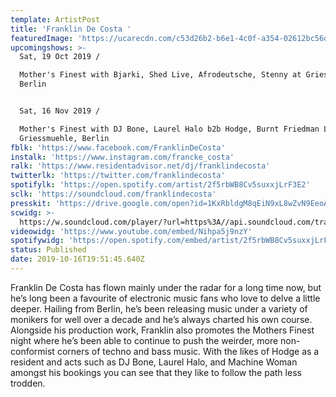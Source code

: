 ```yaml
---
template: ArtistPost
title: 'Franklin De Costa '
featuredImage: 'https://ucarecdn.com/c53d26b2-b6e1-4c0f-a354-02612bc56da3/'
upcomingshows: >-
  Sat, 19 Oct 2019 /

  Mother's Finest with Bjarki, Shed Live, Afrodeutsche, Stenny at Griessmuehle,
  Berlin 


  Sat, 16 Nov 2019 /

  Mother's Finest with DJ Bone, Laurel Halo b2b Hodge, Burnt Friedman Live at
  Griessmuehle, Berlin
fblk: 'https://www.facebook.com/FranklinDeCosta'
instalk: 'https://www.instagram.com/francke_costa'
ralk: 'https://www.residentadvisor.net/dj/franklindecosta'
twitterlk: 'https://twitter.com/franklindecosta'
spotifylk: 'https://open.spotify.com/artist/2f5rbWB8Cv5suxxjLrF3E2'
sclk: 'https://soundcloud.com/franklindecosta'
presskit: 'https://drive.google.com/open?id=1KxRbldgM8qEiN9xL8wZvN9EeoA1JaPe8'
scwidg: >-
  https://w.soundcloud.com/player/?url=https%3A//api.soundcloud.com/tracks/348827465&color=%23ff5500&auto_play=false&hide_related=false&show_comments=true&show_user=true&show_reposts=false&show_teaser=true&visual=true
videowidg: 'https://www.youtube.com/embed/Nihpa5j9nzY'
spotifywidg: 'https://open.spotify.com/embed/artist/2f5rbWB8Cv5suxxjLrF3E2'
status: Published
date: 2019-10-16T19:51:45.640Z
---
```

Franklin De Costa has flown mainly under the radar for a long time now, but he’s long been a favourite of electronic music fans who love to delve a little deeper. Hailing from Berlin, he’s been releasing music under a variety of monikers for well over a decade and he’s always charted his own course. Alongside his production work, Franklin also promotes the Mothers Finest night where he’s been able to continue to push the weirder, more non-conformist corners of techno and bass music. With the likes of Hodge as a resident and acts such as DJ Bone, Laurel Halo, and Machine Woman amongst his bookings you can see that they like to follow the path less trodden.
